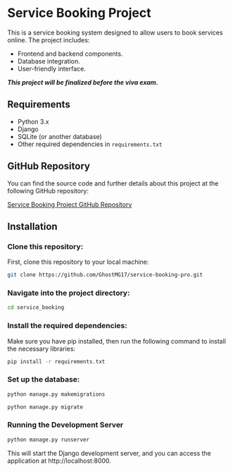 # Service Booking Project

This is a service booking system designed to allow users to book services online. The project includes:

- Frontend and backend components.
- Database integration.
- User-friendly interface.

_**This project will be finalized before the viva exam.**_

## Requirements

- Python 3.x
- Django
- SQLite (or another database)
- Other required dependencies in `requirements.txt`

## GitHub Repository

You can find the source code and further details about this project at the following GitHub repository:

[Service Booking Project GitHub Repository](https://github.com/GhostMG17/service-booking-final)

## Installation

### Clone this repository:

First, clone this repository to your local machine:

```bash
git clone https://github.com/GhostMG17/service-booking-pro.git

```

### Navigate into the project directory:

```bash
cd service_booking
```


### Install the required dependencies:
Make sure you have pip installed, then run the following command to install the necessary libraries:

```bash
pip install -r requirements.txt
```
### Set up the database:

```bash
python manage.py makemigrations
```

```bash
python manage.py migrate
```

### Running the Development Server
```bash
python manage.py runserver
```

This will start the Django development server, and you can access the application at http://localhost:8000.
